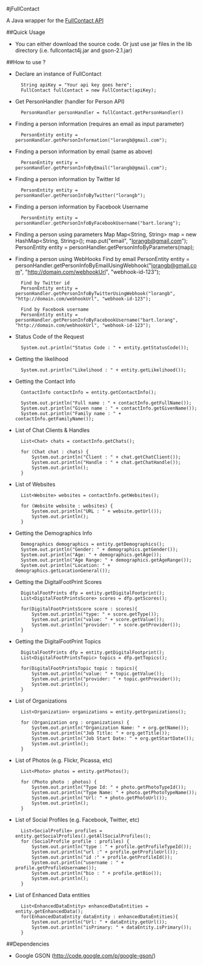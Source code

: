 #jFullContact

A Java wrapper for the [FullContact API](http://api.fullcontact.com/)

##Quick Usage
* You can either download the source code. Or just use jar files in the lib directory (i.e. fullcontact4j.jar and gson-2.1.jar)

##How to use ?
 
* Declare an instance of FullContact

        String apiKey = "Your api key goes here";
        FullContact fullContact = new FullContact(apiKey);

* Get PersonHandler (handler for Person API)

        PersonHandler personHandler = fullContact.getPersonHandler()

* Finding a person information (requires an email as input parameter)

        PersonEntity entity = personHandler.getPersonInformation("lorangb@gmail.com");

* Finding a person information by email (same as above)

        PersonEntity entity = personHandler.getPersonInfoByEmail("lorangb@gmail.com");

* Finding a person information by Twitter Id

        PersonEntity entity = personHandler.getPersonInfoByTwitter("lorangb");

* Finding a person information by Facebook Username

        PersonEntity entity = personHandler.getPersonInfoByFacebookUsername("bart.lorang");

* Finding a person using parameters Map
        Map<String, String> map = new HashMap<String, String>();
        map.put("email", "lorangb@gmail.com");
        PersonEntity entity = personHandler.getPersonInfoByParameters(map);

* Finding a person using WebHooks
        Find by email
        PersonEntity entity = personHandler.getPersonInfoByEmailUsingWebhook("lorangb@gmail.com", "http://domain.com/webhookUrl", "webhook-id-123");

        Find by Twitter id
        PersonEntity entity = personHandler.getPersonInfoByTwitterUsingWebhook("lorangb", "http://domain.com/webhookUrl", "webhook-id-123");

        Find by Facebook username
        PersonEntity entity = personHandler.getPersonInfoByFacebookUsername("bart.lorang", "http://domain.com/webhookUrl", "webhook-id-123");

* Status Code of the Request

		System.out.println("Status Code : " + entity.getStatusCode());		

* Getting the likelihood

		System.out.println("Likelihood : " + entity.getLikelihood());

* Getting the Contact Info

		ContactInfo contactInfo = entity.getContactInfo();

		System.out.println("Full name : " + contactInfo.getFullName());
		System.out.println("Given name : " + contactInfo.getGivenName());
		System.out.println("Family name : " + contactInfo.getFamilyName());
		
* List of Chat Clients & Handles

        List<Chat> chats = contactInfo.getChats();

        for (Chat chat : chats) {
            System.out.println("Client : " + chat.getChatClient());
            System.out.println("Handle : " + chat.getChatHandle());
            System.out.println();
        }

* List of Websites

        List<Website> websites = contactInfo.getWebsites();

		for (Website website : websites) {
			System.out.println("URL : " + website.getUrl());
			System.out.println();
		}

* Getting the Demographics Info

        Demographics demographics = entity.getDemographics();
        System.out.println("Gender: " + demographics.getGender());
        System.out.println("Age: " + demographics.getAge());
        System.out.println("Age Range: " + demographics.getAgeRange());
        System.out.println("Location: " + demographics.getLocationGeneral());

* Getting the DigitalFootPrint Scores

        DigitalFootPrints dfp = entity.getDigitalFootprint();
        List<DigitalFootPrintsScore> scores = dfp.getScores();

        for(DigitalFootPrintsScore score : scores){
            System.out.println("type: " + score.getType());
            System.out.println("value: " + score.getValue());
            System.out.println("provider: " + score.getProvider());
        }

* Getting the DigitalFootPrint Topics

        DigitalFootPrints dfp = entity.getDigitalFootprint();
        List<DigitalFootPrintsTopic> topics = dfp.getTopics();

        for(DigitalFootPrintsTopic topic : topics){
            System.out.println("value: " + topic.getValue());
            System.out.println("provider: " + topic.getProvider());
			System.out.println();
        }

* List of Organizations

		List<Organization> organizations = entity.getOrganizations();

        for (Organization org : organizations) {
            System.out.println("Organization Name: " + org.getName());
            System.out.println("Job Title: " + org.getTitle());
            System.out.println("Job Start Date: " + org.getStartDate());
			System.out.println();
		}

* List of Photos (e.g. Flickr, Picassa, etc)

        List<Photo> photos = entity.getPhotos();

        for (Photo photo : photos) {
            System.out.println("Type Id: " + photo.getPhotoTypeId());
            System.out.println("Type Name: " + photo.getPhotoTypeName());
            System.out.println("Url: " + photo.getPhotoUrl());
            System.out.println();
        }

* List of Social Profiles (e.g. Facebook, Twitter, etc)

        List<SocialProfile> profiles = entity.getSocialProfiles().getAllSocialProfiles();
        for (SocialProfile profile : profiles) {
            System.out.println("type : " + profile.getProfileTypeId());
            System.out.println("url :" + profile.getProfileUrl());
            System.out.println("id :" + profile.getProfileId());
            System.out.println("username : " + profile.getProfileUsername());
            System.out.println("bio : " + profile.getBio());
            System.out.println();
        }

* List of Enhanced Data entities

        List<EnhancedDataEntity> enhancedDataEntities = entity.getEnhancedData();
        for(EnhancedDataEntity dataEntity : enhancedDataEntities){
            System.out.println("Url: " + dataEntity.getUrl());
            System.out.println("isPrimary: " + dataEntity.isPrimary());
        }

##Dependencies
* Google GSON (http://code.google.com/p/google-gson/)
